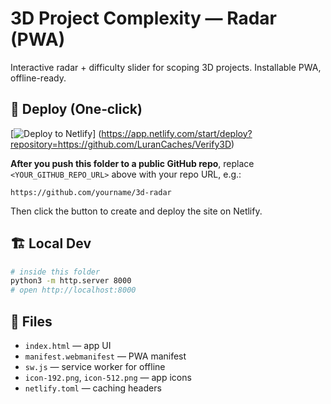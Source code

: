 # 3D Project Complexity — Radar (PWA)

Interactive radar + difficulty slider for scoping 3D projects. Installable PWA, offline-ready.

## 🔧 Deploy (One‑click)

[![Deploy to Netlify](https://www.netlify.com/img/deploy/button.svg)] (https://app.netlify.com/start/deploy?repository=https://github.com/LuranCaches/Verify3D)

**After you push this folder to a public GitHub repo**, replace `<YOUR_GITHUB_REPO_URL>` above with your repo URL, e.g.:

```
https://github.com/yourname/3d-radar
```

Then click the button to create and deploy the site on Netlify.

## 🏗 Local Dev

```bash
# inside this folder
python3 -m http.server 8000
# open http://localhost:8000
```

## 📁 Files

- `index.html` — app UI
- `manifest.webmanifest` — PWA manifest
- `sw.js` — service worker for offline
- `icon-192.png`, `icon-512.png` — app icons
- `netlify.toml` — caching headers
